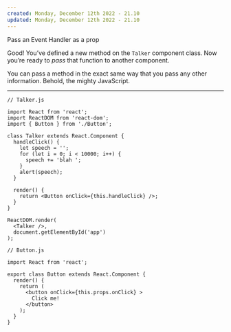 ```yaml
---
created: Monday, December 12th 2022 - 21.10
updated: Monday, December 12th 2022 - 21.10
---
```

Pass an Event Handler as a prop

Good! You’ve defined a new method on the `Talker` component class. Now you’re ready to _pass_ that function to another component.

You can pass a method in the exact same way that you pass any other information. Behold, the mighty JavaScript.

---

```JSX
// Talker.js

import React from 'react';
import ReactDOM from 'react-dom';
import { Button } from './Button';

class Talker extends React.Component {
  handleClick() {
    let speech = '';
    for (let i = 0; i < 10000; i++) {
      speech += 'blah ';
    }
    alert(speech);
  }
  
  render() {
    return <Button onClick={this.handleClick} />;
  }
}

ReactDOM.render(
  <Talker />,
  document.getElementById('app')
);
```

```JSX
// Button.js

import React from 'react';

export class Button extends React.Component {
  render() {
    return (
      <button onClick={this.props.onClick} >
        Click me!
      </button>
    );
  }
}
```